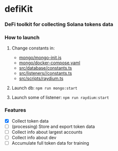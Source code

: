 # defiKit

### DeFi toolkit for collecting Solana tokens data

### How to launch

1. Change constants in:

   - [mongo/mongo-init.js](mongo/mongo-init.js)
   - [mongo/docker-compose.yaml](mongo/docker-compose.yaml)
   - [src/database/constants.ts](src/database/constants.ts)
   - [src/listeners//constants.ts](src/listeners//constants.ts)
   - [src/scripts/raydium.ts](src/scripts/raydium.ts)

2. Launch db: `npm run mongo:start`

3. Launch some of listener: `npm run raydium:start`

### Features

- [x] Collect token data
- [ ] (processing) Store and export token data
- [ ] Collect info about largest accounts
- [ ] Collect info about dev
- [ ] Accumulate full token data for training
